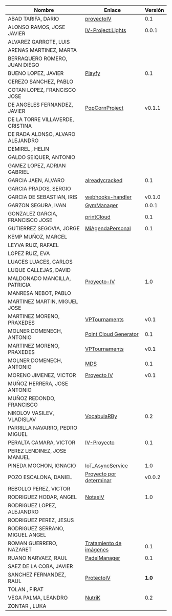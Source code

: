 | Nombre | Enlace | Versión |
|--------|--------|---------|
|ABAD TARIFA, DARIO | [proyectoIV](https://github.com/daraahh/proyectoIV) | 0.1 |
|ALONSO RAMOS, JOSE JAVIER | [IV-Project:Lights](https://github.com/JJavier98/IV-Project) | 0.0.1 |
|ALVAREZ GARROTE, LUIS | | |
|ARENAS MARTINEZ, MARTA | | |
|BERRAQUERO ROMERO, JUAN DIEGO | | |
|BUENO LOPEZ, JAVIER | [Playfy](https://github.com/JaviBL8/Playfy) | 0.1 |
|CEREZO SANCHEZ, PABLO | | |
|COTAN LOPEZ, FRANCISCO JOSE | | |
|DE ANGELES FERNANDEZ, JAVIER | [PopCornProject](https://github.com/jdafer98/PopcornProject) | v0.1.1 |
|DE LA TORRE VILLAVERDE, CRISTINA | | |
|DE RADA ALONSO, ALVARO ALEJANDRO | | |
|DEMIREL , HELIN | | |
|GALDO SEIQUER, ANTONIO | | |
|GAMEZ LOPEZ, ADRIAN GABRIEL | | |
|GARCIA JAEN, ALVARO | [alreadycracked](https://github.com/AlvaroGarciaJaen/alreadycracked) | 0.1 |
|GARCIA PRADOS, SERGIO | | |
|GARCIA DE SEBASTIAN, IRIS | [webhooks-handler](https://github.com/iris-garcia/webhooks-handler) | v0.1.0 |
|GARZON SEGURA, IVAN | [GymManager](https://github.com/i4vk/GymManager.git) | 0.0.1 |
|GONZALEZ GARCIA, FRANCISCO JOSE | [printCloud](https://github.com/Neo-Stark/Proyecto-IV-19-20) | 0.1 |
|GUTIERREZ SEGOVIA, JORGE | [MiAgendaPersonal](https://github.com/Saytes/Proyecto-IV) | 0.1 |
|KEMP MUÑOZ, MARCEL | | |
|LEYVA RUIZ, RAFAEL | | |
|LOPEZ RUIZ, EVA | | |
|LUACES LUACES, CARLOS | | |
|LUQUE CALLEJAS, DAVID | | |
|MALDONADO MANCILLA, PATRICIA |[Proyecto-IV](https://github.com/patriciamaldonado/Proyecto-IV) | 1.0 |
|MANRESA NEBOT, PABLO | | |
|MARTINEZ MARTIN, MIGUEL JOSE | | |
|MARTINEZ MORENO, PRAXEDES | [VPTournaments](https://github.com/pramartinez/IV_project) | v0.1 |
|MOLNER DOMENECH, ANTONIO | [Point Cloud Generator](https://github.com/antoniomdk/pointcloud-generator) | 0.1 |
|MARTINEZ MORENO, PRAXEDES | [VPTournaments](https://github.com/pramartinez/IV_project) | v0.1 |
|MOLNER DOMENECH, ANTONIO | [MDS](https://github.com/antoniomdk/model-deployment-service) | 0.1 |
|MORENO JIMENEZ, VICTOR | [Proyecto IV](https://github.com/VictorMorenoJimenez/IV) | v0.1 |
|MUÑOZ HERRERA, JOSE ANTONIO | | |
|MUÑOZ REDONDO, FRANCISCO | | |
|NIKOLOV VASILEV, VLADISLAV | [VocabulaRBy](https://github.com/Vol0kin/VocabulaRBy) | 0.2 |
|PARRILLA NAVARRO, PEDRO MIGUEL | | |
|PERALTA CAMARA, VICTOR | [IV-Proyecto](https://github.com/victorperalta93/IV-Proyecto) | 0.1 |
|PEREZ LENDINEZ, JOSE MANUEL | | |
|PINEDA MOCHON, IGNACIO | [IoT_AsyncService](https://github.com/nachop97m/IoT_AsyncService) | 1.0 |
|POZO ESCALONA, DANIEL | [Proyecto por determinar](https://github.com/danipozo/proyecto-IV) | v0.0.2 |
|REBOLLO PEREZ, VICTOR | | |
|RODRIGUEZ HODAR, ANGEL | [NotasIV](https://github.com/angelhodar/NotasIV-WebService) | 1.0 |
|RODRIGUEZ LOPEZ, ALEJANDRO | | |
|RODRIGUEZ PEREZ, JESUS | | |
|RODRIGUEZ SERRANO, MIGUEL ANGEL | | |
|ROMAN GUERRERO, NAZARET | [Tratamiento de imágenes](https://github.com/nazaretrogue/Microservicio-multimedia) | 0.1 |
|RUANO NARVAEZ, RAUL | [PadelManager](https://github.com/ruanete/PadelManager) | 0.1 |
|SAEZ DE LA COBA, JAVIER | | |
|SANCHEZ FERNANDEZ, RAUL | [ProtectoIV](https://github.com/raulsf6/IV-19-20.git) | **1.0** |
|TOLAN , FIRAT | | |
|VEGA PALMA, LEANDRO | [NutriK](https://github.com/LeandroVP/NutriK)| 0.2 |
|ZONTAR , LUKA | | |
